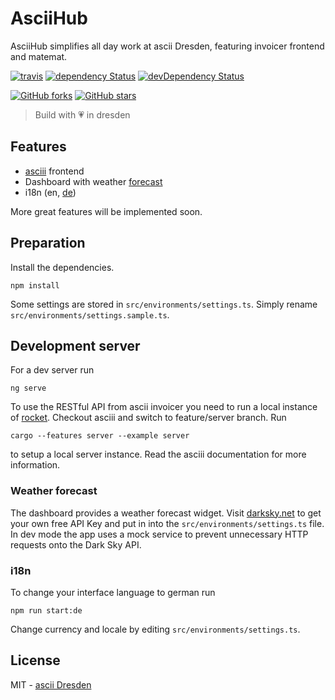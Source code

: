# AsciiHub

AsciiHub simplifies all day work at ascii Dresden, featuring invoicer frontend and matemat.

[![travis](https://travis-ci.org/ascii-dresden/ascii-hub.svg?branch=master)](https://travis-ci.org/ascii-dresden/ascii-hub/)
[![dependency Status](https://david-dm.org/ascii-dresden/ascii-hub.svg)](https://david-dm.org/ascii-dresden/ascii-hub)
[![devDependency Status](https://david-dm.org/ascii-dresden/ascii-hub.svg)](https://david-dm.org/ascii-dresden/ascii-hub?type=dev)

[![GitHub forks](https://img.shields.io/github/forks/ascii-dresden/ascii-hub.svg?style=social&label=Fork)](https://github.com/ascii-dresden/ascii-hub/fork)
[![GitHub stars](https://img.shields.io/github/stars/ascii-dresden/ascii-hub.svg?style=social&label=Star)](https://github.com/ascii-dresden/ascii-hub)

> Build with :heartpulse: in dresden

## Features

- [asciii](https://github.com/ascii-dresden/asciii) frontend
- Dashboard with weather [forecast](#forecast)
- i18n (en, [de](#i18n))

More great features will be implemented soon.

## Preparation

Install the dependencies.

```
npm install
``` 

Some settings are stored in `src/environments/settings.ts`. Simply rename `src/environments/settings.sample.ts`.

## Development server

For a dev server run

```
ng serve
```

To use the RESTful API from ascii invoicer you need to run a local instance of [rocket](https://github.com/SergioBenitez/Rocket).
Checkout asciii and switch to feature/server branch. Run

```
cargo --features server --example server
```

to setup a local server instance. Read the asciii documentation for more information.

### Weather forecast

The dashboard provides a weather forecast widget. 
Visit [darksky.net](https://darksky.net) to get your own free API Key and put in into the
`src/environments/settings.ts` file. In dev mode the app uses a mock service to prevent 
unnecessary HTTP requests onto the Dark Sky API. 

### i18n

To change your interface language to german run

```
npm run start:de
```

Change currency and locale by editing `src/environments/settings.ts`.

## License

MIT - [ascii Dresden](https://github.com/ascii-dresden)
